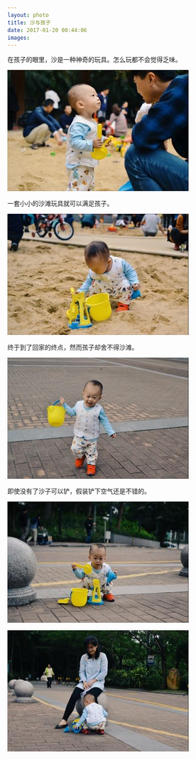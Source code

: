 ```yaml
---
layout: photo
title: 沙与孩子
date: 2017-01-20 00:44:06
images: 
---
```



在孩子的眼里，沙是一种神奇的玩具。怎么玩都不会觉得乏味。

![](/photo/20170120/2017-01-20_image_2.jpg)

一套小小的沙滩玩具就可以满足孩子。

![](/photo/20170120/2017-01-20_image_3.jpg)

终于到了回家的终点，然而孩子却舍不得沙滩。

![](/photo/20170120/2017-01-20_image_1.jpg)

即使没有了沙子可以铲，假装铲下空气还是不错的。

![](/photo/20170120/2017-01-20_image.jpg)

![](/photo/20170120/2017-01-20_image_4.jpg)
